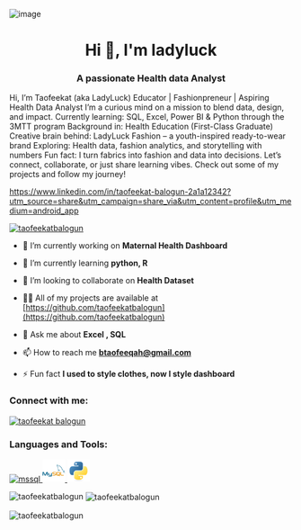 ![image](https://github.com/user-attachments/assets/e0d7a8cf-eab4-417c-96d5-7bb7bb4fb00f)
<h1 align="center">Hi 👋, I'm ladyluck</h1>
<h3 align="center">A passionate Health data Analyst</h3>



Hi, I’m Taofeekat (aka LadyLuck) Educator | Fashionpreneur | Aspiring Health Data Analyst
I’m a curious mind on a mission to blend data, design, and impact.
Currently learning: SQL, Excel, Power BI & Python through the 3MTT program
Background in: Health Education (First-Class Graduate) 
Creative brain behind: LadyLuck Fashion – a youth-inspired ready-to-wear brand
Exploring: Health data, fashion analytics, and storytelling with numbers
Fun fact: I turn fabrics into fashion and data into decisions.
Let’s connect, collaborate, or just share learning vibes.
Check out some of my projects and follow my journey!

https://www.linkedin.com/in/taofeekat-balogun-2a1a12342?utm_source=share&utm_campaign=share_via&utm_content=profile&utm_medium=android_app

<p align="left"> <a href="https://github.com/ryo-ma/github-profile-trophy"><img src="https://github-profile-trophy.vercel.app/?username=taofeekatbalogun" alt="taofeekatbalogun" /></a> </p>

- 🔭 I’m currently working on **Maternal Health Dashboard**

- 🌱 I’m currently learning **python, R**

- 👯 I’m looking to collaborate on **Health Dataset**

- 👨‍💻 All of my projects are available at [https://github.com/taofeekatbalogun](https://github.com/taofeekatbalogun)

- 💬 Ask me about **Excel , SQL**

- 📫 How to reach me **btaofeeqah@gmail.com**

- ⚡ Fun fact **I used to style clothes, now I style dashboard**

<h3 align="left">Connect with me:</h3>
<p align="left">
<a href="https://linkedin.com/in/taofeekat balogun" target="blank"><img align="center" src="https://raw.githubusercontent.com/rahuldkjain/github-profile-readme-generator/master/src/images/icons/Social/linked-in-alt.svg" alt="taofeekat balogun" height="30" width="40" /></a>
</p>

<h3 align="left">Languages and Tools:</h3>
<p align="left"> <a href="https://www.microsoft.com/en-us/sql-server" target="_blank" rel="noreferrer"> <img src="https://www.svgrepo.com/show/303229/microsoft-sql-server-logo.svg" alt="mssql" width="40" height="40"/> </a> <a href="https://www.mysql.com/" target="_blank" rel="noreferrer"> <img src="https://raw.githubusercontent.com/devicons/devicon/master/icons/mysql/mysql-original-wordmark.svg" alt="mysql" width="40" height="40"/> </a> <a href="https://www.python.org" target="_blank" rel="noreferrer"> <img src="https://raw.githubusercontent.com/devicons/devicon/master/icons/python/python-original.svg" alt="python" width="40" height="40"/> </a> </p>

<p><img align="left" src="https://github-readme-stats.vercel.app/api/top-langs?username=taofeekatbalogun&show_icons=true&locale=en&layout=compact" alt="taofeekatbalogun" /></p>

<p>&nbsp;<img align="center" src="https://github-readme-stats.vercel.app/api?username=taofeekatbalogun&show_icons=true&locale=en" alt="taofeekatbalogun" /></p>

<p><img align="center" src="https://github-readme-streak-stats.herokuapp.com/?user=taofeekatbalogun&" alt="taofeekatbalogun" /></p>
